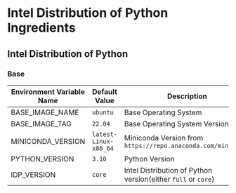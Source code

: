 # Intel Distribution of Python Ingredients

## Intel Distribution of Python

### Base

| Environment Variable Name | Default Value | Description |
| --- | --- | --- |
| BASE_IMAGE_NAME | `ubuntu` | Base Operating System |
| BASE_IMAGE_TAG | `22.04` | Base Operating System Version |
| MINICONDA_VERSION | `latest-Linux-x86_64` | Miniconda Version from `https://repo.anaconda.com/miniconda` |
| PYTHON_VERSION | `3.10` | Python Version |
| IDP_VERSION | `core` | Intel Distribution of Python version(either `full` or `core`) |
